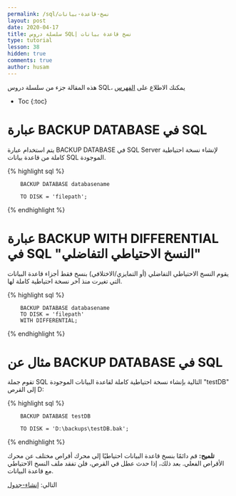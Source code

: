 ```yaml
---
permalink: /sql/نسخ-قاعدة-بيانات
layout: post
date: 2020-04-17
title: سلسلة دروس SQL| نسخ قاعدة بيانات
type: tutorial
lesson: 38
hidden: true
comments: true
author: husam
---
```


هذه المقالة جزء من سلسلة دروس SQL، يمكنك الاطلاع على [الفهرس](intro)

* Toc
{:toc}

# عبارة BACKUP DATABASE في SQL

يتم استخدام عبارة BACKUP DATABASE في SQL Server لإنشاء نسخة احتياطية كاملة من قاعدة بيانات SQL الموجودة.


{% highlight sql %}

		BACKUP DATABASE databasename

		TO DISK = 'filepath'; 

{% endhighlight %}

# عبارة BACKUP WITH DIFFERENTIAL في SQL "النسخ الاحتياطي التفاضلي"


يقوم النسخ الاحتياطي التفاضلي (أو التمايزي/الاختلافي) بنسخ فقط أجزاء قاعدة البيانات التي تغيرت منذ آخر نسخة احتياطية كاملة لها.



{% highlight sql %}

		BACKUP DATABASE databasename
		TO DISK = 'filepath'
		WITH DIFFERENTIAL; 

{% endhighlight %}

# مثال عن BACKUP DATABASE في SQL

تقوم جملة SQL التالية بإنشاء نسخة احتياطية كاملة لقاعدة البيانات الموجودة "testDB" إلى القرص D:


{% highlight sql %}

		BACKUP DATABASE testDB

		TO DISK = 'D:\backups\testDB.bak'; 

{% endhighlight %}

**تلميح:** قم دائمًا بنسخ قاعدة البيانات احتياطيًا إلى محرك أقراص مختلف عن محرك الأقراص الفعلي. بعد ذلك، إذا حدث عطل في القرص، فلن تفقد ملف النسخ الاحتياطي مع قاعدة البيانات.

التالي: [إنشاء-جدول](إنشاء-جدول)

